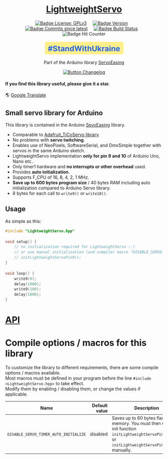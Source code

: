 <div align = center>

# [LightweightServo](https://github.com/ArminJo/LightweightServo)

[![Badge License: GPLv3](https://img.shields.io/badge/License-GPLv3-brightgreen.svg)](https://www.gnu.org/licenses/gpl-3.0)
 &nbsp; &nbsp;
[![Badge Version](https://img.shields.io/github/v/release/ArminJo/LightweightServo?include_prereleases&color=yellow&logo=DocuSign&logoColor=white)](https://github.com/ArminJo/LightweightServo/releases/latest)
 &nbsp; &nbsp;
[![Badge Commits since latest](https://img.shields.io/github/commits-since/ArminJo/LightweightServo/latest?color=yellow)](https://github.com/ArminJo/LightweightServo/commits/master)
 &nbsp; &nbsp;
[![Badge Build Status](https://github.com/ArminJo/LightweightServo/workflows/LibraryBuild/badge.svg)](https://github.com/ArminJo/LightweightServo/actions)
 &nbsp; &nbsp;
![Badge Hit Counter](https://visitor-badge.laobi.icu/badge?page_id=ArminJo_LightweightServo)
<br/>
<br/>
[![Stand With Ukraine](https://raw.githubusercontent.com/vshymanskyy/StandWithUkraine/main/badges/StandWithUkraine.svg)](https://stand-with-ukraine.pp.ua)

Part of the Arduino library [ServoEasing](https://github.com/ArminJo/ServoEasing)

[![Button Changelog](https://img.shields.io/badge/Changelog-blue?logoColor=white&logo=AzureArtifacts)](https://github.com/ArminJo/LightweightServo?tab=readme-ov-file#revision-history)

</div>

#### If you find this library useful, please give it a star.

&#x1F30E; [Google Translate](https://translate.google.com/translate?sl=en&u=https://github.com/ArminJo/LightweightServo)

## Small servo library for Arduino
This library is contained in the Arduino [SevoEasing](https://github.com/ArminJo/ServoEasing) library.
 *  Comparable to [Adafruit_TiCoServo library](https://github.com/adafruit/Adafruit_TiCoServo).
 *  No problems with **servo twitching**.
 *  Enables use of NeoPixels, SoftwareSerial, and DmxSimple together with servos in the same Arduino sketch.
 *  LightweightServo implementation **only for pin 9 and 10** of Arduino Uno, Nano etc..
 *  Only timer1 hardware and **no interrupts or other overhead** used.
 *  Provides **auto initialization**.
 *  Supports F_CPU of 16, 8, 4, 2, 1 MHz.
 *  **Save up to 600 bytes program size** / 40 bytes RAM including auto initialization compared to Arduino Servo library.
 *  8 bytes for each call to `write9()` or `write10()`.

## Usage
As simple as this:

```c++
#include "LightweightServo.hpp"

void setup() {
    // no initialization required for LightweightServo :-)
    // or use manual initialization (and compiler macro "DISABLE_SERVO_TIMER_AUTO_INITIALIZE") to save additional 60 bytes program memory
    // initLightweightServoPin9();
}

void loop() {
    write9(0);
    delay(1000);
    write9(180);
    delay(1000);
}
```

# [API](https://github.com/ArminJo/LightweightServo/blob/master/src/LightweightServo.h#L42)

# Compile options / macros for this library
To customize the library to different requirements, there are some compile options / macros available.<br/>
Most macros must be defined in your program before the line `#include <LightweightServo.hpp>` to take effect.<br/>
Modify them by enabling / disabling them, or change the values if applicable.

| Name | Default value | Description |
|-|-:|-|
| `DISABLE_SERVO_TIMER_AUTO_INITIALIZE` | disabled | Saves up to 60 bytes flash memory. You must then use the init function `initLightweightServoPin9And10()` or `initLightweightServoPin9_10()` manually. |
